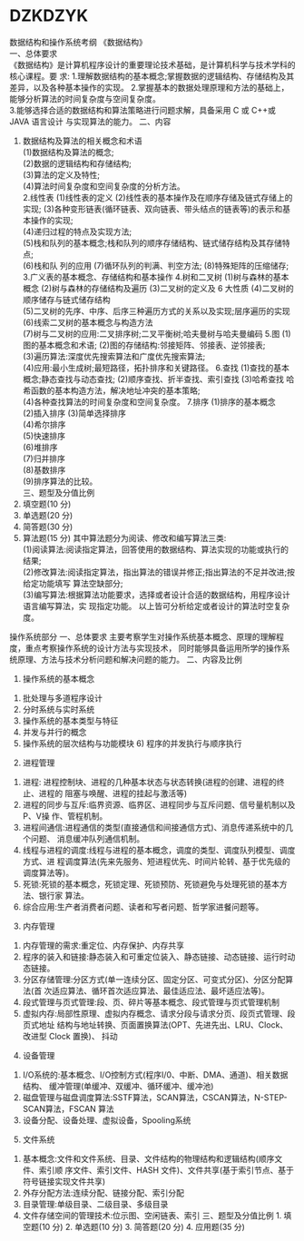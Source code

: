 # DZKDZYK
数据结构和操作系统考纲 
《数据结构》  
一、总体要求  
《数据结构》是计算机程序设计的重要理论技术基础，是计算机科学与技术学科的核心课程。要 求: 
1.理解数据结构的基本概念;掌握数据的逻辑结构、存储结构及其差异，以及各种基本操作的实现。 
2.掌握基本的数据处理原理和方法的基础上，能够分析算法的时间复杂度与空间复杂度。  
3.能够选择合适的数据结构和算法策略进行问题求解，具备采用 C 或 C++或 JAVA 语言设计 与实现算法的能力。
二、内容
1. 数据结构及算法的相关概念和术语  
(1)数据结构及算法的概念;  
(2)数据的逻辑结构和存储结构;  
(3)算法的定义及特性;  
(4)算法时间复杂度和空间复杂度的分析方法。  
2.线性表
(1)线性表的定义 
(2)线性表的基本操作及在顺序存储及链式存储上的实现; 
(3)各种变形链表(循环链表、双向链表、带头结点的链表等)的表示和基本操作的实现;   
(4)递归过程的特点及实现方法;  
(5)栈和队列的基本概念;栈和队列的顺序存储结构、链式储存结构及其存储特点;  
(6)栈和队 列的应用
(7)循环队列的判满、判空方法;
(8)特殊矩阵的压缩储存;
3.广义表的基本概念、存储结构和基本操作
4.树和二叉树
(1)树与森林的基本概念
(2)树与森林的存储结构及遍历
(3)二叉树的定义及 6 大性质
(4)二叉树的顺序储存与链式储存结构  
(5)二叉树的先序、中序、后序三种遍历方式的关系以及实现;层序遍历的实现  
(6)线索二叉树的基本概念与构造方法  
(7)树与二叉树的应用:二叉排序树;二叉平衡树;哈夫曼树与哈夫曼编码
5.图
(1)图的基本概念和术语;
(2)图的存储结构:邻接矩阵、邻接表、逆邻接表;  
(3)遍历算法:深度优先搜索算法和广度优先搜索算法;  
(4)应用:最小生成树;最短路径，拓扑排序和关键路径。
6.查找
(1)查找的基本概念;静态查找与动态查找; 
(2)顺序查找、折半查找、索引查找
(3)哈希查找 哈希函数的基本构造方法，解决地址冲突的基本策略;  
(4)各种查找算法的时间复杂度和空间复杂度。 7.排序
(1)排序的基本概念  
(2)插入排序 
(3)简单选择排序   
(4)希尔排序   
(5)快速排序   
(6)堆排序  
(7)归并排序   
(8)基数排序   
(9)排序算法的比较。   
三、题型及分值比例   
1. 填空题(10 分)
2. 单选题(20 分)
3. 简答题(30 分)
4. 算法题(15 分)
其中算法题分为阅读、修改和编写算法三类:  
(1)阅读算法:阅读指定算法，回答使用的数据结构、算法实现的功能或执行的结果;   
(2)修改算法:阅读指定算法，指出算法的错误并修正;指出算法的不足并改进;按给定功能填写 算法空缺部分;  
(3)编写算法:根据算法功能要求，选择或者设计合适的数据结构，用程序设计语言编写算法，实 现指定功能。
以上皆可分析给定或者设计的算法时空复杂度。

操作系统部分
一、总体要求 主要考察学生对操作系统基本概念、原理的理解程度，重点考察操作系统的设计方法与实现技术， 同时能够具备运用所学的操作系统原理、方法与技术分析问题和解决问题的能力。 二、内容及比例
1. 操作系统的基本概念
1) 批处理与多道程序设计
2) 分时系统与实时系统
3) 操作系统的基本类型与特征
4) 并发与并行的概念
5) 操作系统的层次结构与功能模块 6) 程序的并发执行与顺序执行
2. 进程管理
1) 进程: 进程控制块、进程的几种基本状态与状态转换(进程的创建、进程的终止、进程的
阻塞与唤醒、进程的挂起与激活等)
2) 进程的同步与互斥:临界资源、临界区、进程同步与互斥问题、信号量机制以及P、V操
作、管程机制。
3) 进程间通信:进程通信的类型(直接通信和间接通信方式)、消息传递系统中的几个问题、 消息缓冲队列通信机制。
4) 线程与进程的调度:线程与进程的基本概念，调度的类型、调度队列模型、调度方式、进 程调度算法(先来先服务、短进程优先、时间片轮转、基于优先级的调度算法等)。
5) 死锁:死锁的基本概念，死锁定理、死锁预防、死锁避免与处理死锁的基本方法、银行家
算法。
6) 综合应用:生产者消费者问题、读者和写者问题、哲学家进餐问题等。
3. 内存管理
1) 内存管理的需求:重定位、内存保护、内存共享
2) 程序的装入和链接:静态装入和可重定位装入、静态链接、动态链接、运行时动态链接。
3) 分区存储管理:分区方式(单一连续分区、固定分区、可变式分区)、分区分配算法(首
次适应算法、循环首次适应算法、最佳适应法、最坏适应法等)。
4) 段式管理与页式管理:段、页、碎片等基本概念、段式管理与页式管理机制
5) 虚拟内存:局部性原理、虚拟内存概念、请求分段与请求分页、段页式管理、段页式地址
结构与地址转换、页面置换算法(OPT、先进先出、LRU、Clock、改进型 Clock 置换)、
抖动
4. 设备管理
1) I/O系统的:基本概念、I/O控制方式(程序I/0、中断、DMA、通道)、相关数据结构、 缓冲管理(单缓冲、双缓冲、循环缓冲、缓冲池)
2) 磁盘管理与磁盘调度算法:SSTF算法，SCAN算法，CSCAN算法，N-STEP-SCAN算法，FSCAN 算法
3) 设备分配、设备处理、虚拟设备，Spooling系统
5. 文件系统
1) 基本概念:文件和文件系统、目录、文件结构的物理结构和逻辑结构(顺序文件、索引顺 序文件、索引文件、HASH 文件)、文件共享(基于索引节点、基于符号链接实现文件共享)
2) 外存分配方法:连续分配、链接分配、索引分配
3) 目录管理:单级目录、二级目录、多级目录
4) 文件存储空间的管理技术:位示图、空闲链表、索引
三、题型及分值比例 1. 填空题(10 分) 2. 单选题(10 分) 3. 简答题(20 分) 4. 应用题(35 分)
